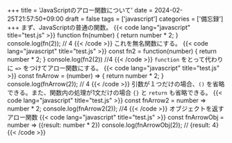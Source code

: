 +++
title = 'JavaScriptのアロー関数について'
date = 2024-02-25T21:57:50+09:00
draft = false
tags = ['javascript']
categories = ['備忘録']
+++
まず、JavaScriptの普通の関数。
{{< code lang="javascript" title="test.js" >}}
function fn(number) {
  return number * 2;
}
console.log(fn(2)); // 4
{{< /code >}}
これを無名関数にする。
{{< code lang="javascript" title="test.js" >}}
const fn2 = function(number) {
  return number * 2;
}
console.log(fn2(2)) //4
{{< /code >}}
`function` をとって代わりに `=>` をつけてアロー関数にする。
{{< code lang="javascript" title="test.js" >}}
const fnArrow = (number) => {
  return number * 2;
}
console.log(fnArrow(2)); // 4
{{< /code >}}
引数が１つだけの場合、`()` を省略できる。また、関数内の処理が1文だけの場合 `{}` と `return` も省略できる。
{{< code lang="javascript" title="test.js" >}}
const fnArrow2 = number => number * 2;
console.log(fnArrow2(2)); //4
{{< /code >}}
オブジェクトを返すアロー関数
{{< code lang="javascript" title="test.js" >}}
const fnArrowObj = number => ({result: number * 2})
console.log(fnArrowObj(2)); // {result: 4}
{{< /code >}}

